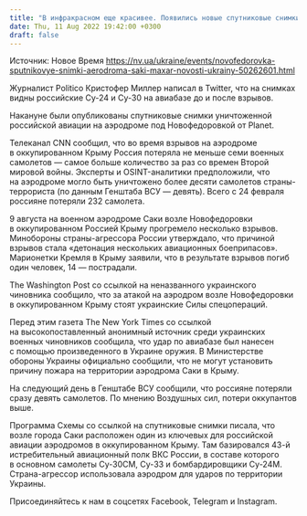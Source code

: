 ```yaml
---
title: "В инфракрасном еще красивее. Появились новые спутниковые снимки аэродрома оккупантов в Крыму после взрывов"
date: Thu, 11 Aug 2022 19:42:00 +0300
draft: false
---
```

Источник: Новое Время https://nv.ua/ukraine/events/novofedorovka-sputnikovye-snimki-aerodroma-saki-maxar-novosti-ukrainy-50262601.html


Журналист Politico Кристофер Миллер написал в Twitter, что на снимках видны российские Су-24 и Су-30 на авиабазе до и после взрывов.

Накануне были опубликованы спутниковые снимки уничтоженной российской авиации на аэродроме под Новофедоровкой от Planet.

 Телеканал CNN сообщил, что во время взрывов на аэродроме в оккупированном Крыму Россия потеряла не меньше семи военных самолетов — самое больше количество за раз со времен Второй мировой войны. Эксперты и OSINT-аналитики предположили, что на аэродроме могло быть уничтожено более десяти самолетов страны-террориста (по данным Генштаба ВСУ — девять). Всего с 24 февраля россияне потеряли 232 самолета.

9 августа на военном аэродроме Саки возле Новофедоровки в оккупированном Россией Крыму прогремело несколько взрывов. Минобороны страны-агрессора России утверждало, что причиной взрывов стала «детонация нескольких авиационных боеприпасов». Марионетки Кремля в Крыму заявили, что в результате взрывов погиб один человек, 14 — пострадали.

The Washington Post со ссылкой на неназванного украинского чиновника сообщило, что за атакой на аэродром возле Новофедоровки в оккупированном Крыму стоят украинские Силы спецопераций.

Перед этим газета The New York Times со ссылкой на высокопоставленный анонимный источник среди украинских военных чиновников сообщила, что удар по авиабазе был нанесен с помощью произведенного в Украине оружия. В Министерстве обороны Украины официально сообщили, что не могут установить причину пожара на территории аэродрома Саки в Крыму.

На следующий день в Генштабе ВСУ сообщили, что россияне потеряли сразу девять самолетов. По мнению Воздушных сил, потери оккупантов выше.

Программа Схемы со ссылкой на спутниковые снимки писала, что возле города Саки расположен один из ключевых для российской авиации аэродромов в оккупированном Крыму. Там базировался 43-й истребительный авиационный полк ВКС России, в составе которого в основном самолеты Су-30СМ, Су-33 и бомбардировщики Су-24М. Страна-агрессор использовала аэродром для ударов по территории Украины.

Присоединяйтесь к нам в соцсетях Facebook, Telegram и Instagram.
